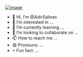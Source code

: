 [![image](https://github.com/AdirSalinas/AdirSalinas/assets/162021031/41fb2dad-1d16-4318-ab59-35145689362b)](https://www.google.com/search?sca_esv=c572f28a7634ee35&sxsrf=ACQVn08exjNG44m7csPeLMLIo6N9I1NKlA:1709498867024&q=gif+picture&tbm=isch&source=lnms&sa=X&ved=2ahUKEwjYu9nF-9iEAxXmhP0HHcOLCK0Q0pQJegQICxAB&biw=1745&bih=866&dpr=1.1#imgrc=gpI8ka5myzTaUM)
- 👋 Hi, I’m @AdirSalinas
- 👀 I’m interested in ...
- 🌱 I’m currently learning ...
- 💞️ I’m looking to collaborate on ...
- 📫 How to reach me ...
- 😄 Pronouns: ...
- ⚡ Fun fact: ...

<!---
AdirSalinas/AdirSalinas is a ✨ special ✨ repository because its `README.md` (this file) appears on your GitHub profile.
You can click the Preview link to take a look at your changes.
--->
